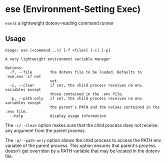 # ese (Environment-Setting Exec)

`ese` is a lightweight dotenv-reading command runner

## Usage

```
Usage: ese [<command...>] [-f <file>] [-c] [-p]

A very lightweight environment variable manager

Options:
  -f, --file        the dotenv file to be loaded. Defaults to `ese.env` if not
                    set.
  -c, --clear       if set, the child process receives no env. variables except
                    those contained in the .env file.
  -p, --path-only   if set, the child process receives no env. variables except
                    the parent's PATH and the values contained in the .env file.
  --help            display usage information
```

The `-c/--clear` option makes sure that the child process does not receive any argument from the parent process.

The `-p/--path-only` option allows the child process to access the PATH env. variable of the parent process. This option ensures that parent's process doesn't get overriden by a PATH variable that may be located in the dotenv file.

